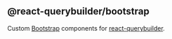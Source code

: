 ## @react-querybuilder/bootstrap

Custom [Bootstrap](https://getbootstrap.com/) components for [react-querybuilder](https://npmjs.com/package/react-querybuilder).
